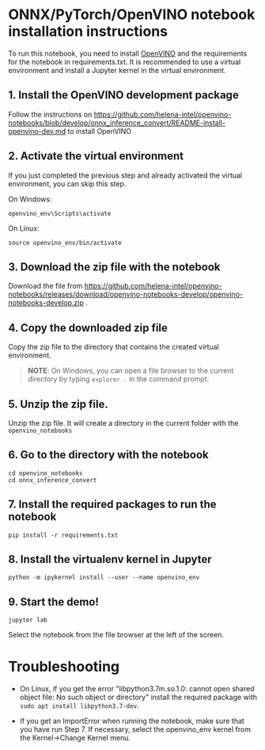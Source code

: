 # ONNX/PyTorch/OpenVINO notebook installation instructions

To run this notebook, you need to install [OpenVINO](https://github.com/helena-intel/openvino-notebooks/blob/develop/onnx_inference_convert/README-install-openvino-dev.md) 
and the requirements for the notebook in requirements.txt. It is recommended to use a virtual environment and install a Jupyter kernel in the virtual environment. 


## 1. Install the OpenVINO development package

Follow the instructions on https://github.com/helena-intel/openvino-notebooks/blob/develop/onnx_inference_convert/README-install-openvino-dev.md to install OpenVINO

## 2. Activate the virtual environment

If you just completed the previous step and already activated the virtual environment, you can skip this step.

On Windows:
```
openvino_env\Scripts\activate
```

On Linux:
```
source openvino_env/bin/activate
```

## 3. Download the zip file with the notebook

Download the file from https://github.com/helena-intel/openvino-notebooks/releases/download/openvino-notebooks-develop/openvino-notebooks-develop.zip .

## 4. Copy the downloaded zip file

Copy the zip file to the directory that contains the created virtual environment.

> **NOTE**: On Windows, you can open a file browser to the current directory by typing `explorer .` in the command prompt.

## 5. Unzip the zip file.

Unzip the zip file. It will create a directory in the current folder with the `openvino_notebooks`

## 6. Go to the directory with the notebook

```
cd openvino_notebooks
cd onnx_inference_convert
```

## 7. Install the required packages to run the notebook

```
pip install -r requirements.txt
```

## 8. Install the virtualenv kernel in Jupyter

```
python -m ipykernel install --user --name openvino_env
```

## 9. Start the demo!

```
jupyter lab
```

Select the notebook from the file browser at the left of the screen.

# Troubleshooting

* On Linux, if you get the error "libpython3.7m.so.1.0: cannot open shared object
file: No such object or directory" install the required package with `sudo apt
install libpython3.7-dev`.

* If you get an ImportError when running the notebook, make sure that you have
run Step 7. If necessary, select the openvino_env kernel from the
Kernel->Change Kernel menu.

